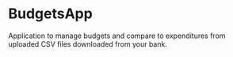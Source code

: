 # BudgetsApp
Application to manage budgets and compare to expenditures from uploaded CSV files downloaded from your bank.

